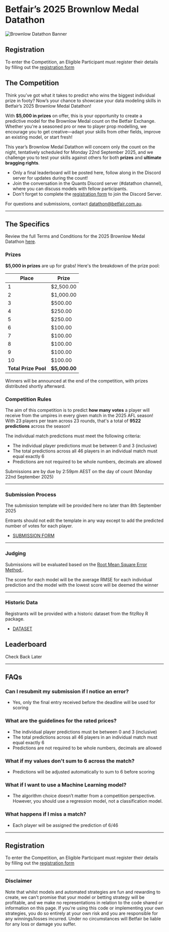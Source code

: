 # Betfair’s 2025 Brownlow Medal Datathon

![Brownlow Datathon Banner](../img/BROWNLOW_MEDAL_DATATHON.png)

## Registration

To enter the Competition, an Eligible Participant must register their details by filling out the [registration form](https://forms.office.com/r/VbxSUYXjsi)

## The Competition

Think you’ve got what it takes to predict who wins the biggest individual prize in footy? Now’s your chance to showcase your data modeling skills in Betfair’s 2025 Brownlow Medal Datathon!

With **$5,000 in prizes** on offer, this is your opportunity to create a predictive model for the Brownlow Medal count on the Betfair Exchange. Whether you're a seasoned pro or new to player prop modelling, we encourage you to get creative—adapt your skills from other fields, improve an existing model, or start fresh!

This year’s Brownlow Medal Datathon will concern only the count on the night, tentatively scheduled for Monday 22nd September 2025, and we challenge you to test your skills against others for both **prizes** and **ultimate bragging rights**.

- Only a final leaderboard will be posted here, follow along in the Discord server for updates during the count!
- Join the conversation in the Quants Discord server (#datathon channel), where you can discuss models with fellow participants.
- Don't forget to complete the [registration form](https://forms.office.com/r/ZG9ea1xQj1) to join the Discord Server.

For questions and submissions, contact [datathon@betfair.com.au](mailto:datathon@betfair.com.au).

---

## The Specifics

Review the full Terms and Conditions for the 2025 Brownlow Medal Datathon [here](../assets/Greyhound_Datathon_2025_TCs.pdf).

### Prizes

**$5,000 in prizes** are up for grabs! Here's the breakdown of the prize pool:

| Place | Prize     |
|-------|-----------|
| 1     | $2,500.00 |
| 2     | $1,000.00 |
| 3     | $500.00   |
| 4     | $250.00   |
| 5     | $250.00   |
| 6     | $100.00   |
| 7     | $100.00   |
| 8     | $100.00   | 
| 9     | $100.00   | 
| 10    | $100.00   |
| **Total Prize Pool** | **$5,000.00** |

Winners will be announced at the end of the competition, with prizes distributed shortly afterward.

### Competition Rules

The aim of this competition is to predict **how many votes** a player will receive from the umpires in every given match in the 2025 AFL season!
With 23 players per team across 23 rounds, that's a total of **9522 predictions** across the season!

The individual match predictions must meet the following criteria:

 - The individual player predictions must be between 0 and 3 (inclusive)
 - The total predictions across all 46 players in an individual match must equal exactly 6
 - Predictions are not required to be whole numbers, decimals are allowed

Submissions are by due by 2:59pm AEST on the day of count (Monday 22nd September 2025)

---

### Submission Process

The submission template will be provided here no later than 8th September 2025

Entrants should not edit the template in any way except to add the predicted number of votes for each player.

- [SUBMISSION FORM](../assets/Brownlow_Medal_Datathon_2025_Submission_Form.csv)

---

### Judging

Submissions will be evaluated based on the [Root Mean Square Error Method ](https://en.wikipedia.org/wiki/Root_mean_square_deviation). 

The score for each model will be the average RMSE for each individual prediction and the model with the lowest score will be deemed the winner

---

### Historic Data

Registrants will be provided with a historic dataset from the fitzRoy R package.

 - [DATASET](../assets/brownlow_datathon_dataset.zip)

## Leaderboard

Check Back Later

---

## FAQs

### Can I resubmit my submission if I notice an error?

- Yes, only the final entry received before the deadline will be used for scoring

### What are the guidelines for the rated prices?

 - The individual player predictions must be between 0 and 3 (inclusive)
 - The total predictions across all 46 players in an individual match must equal exactly 6
 - Predictions are not required to be whole numbers, decimals are allowed

### What if my values don't sum to 6 across the match?

- Predictions will be adjusted automatically to sum to 6 before scoring

### What if I want to use a Machine Learning model?

- The algorithm choice doesn’t matter from a competition perspective. However, you should use a regression model, not a classification model.

### What happens if I miss a match?

- Each player will be assigned the prediction of 6/46

---

## Registration

To enter the Competition, an Eligible Participant must register their details by filling out the [registration form](https://forms.office.com/r/VbxSUYXjsi)

---

### Disclaimer

Note that whilst models and automated strategies are fun and rewarding to create, we can't promise that your model or betting strategy will be profitable, and we make no representations in relation to the code shared or information on this page. If you're using this code or implementing your own strategies, you do so entirely at your own risk and you are responsible for any winnings/losses incurred. Under no circumstances will Betfair be liable for any loss or damage you suffer.

